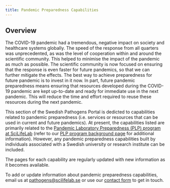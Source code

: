 ```yaml
---
title: Pandemic Preparedness Capabilities
---
```


## Overview

The COVID-19 pandemic had a tremendous, negative impact on society and healthcare systems globally. The speed of the response from all quarters was unprecedented, as was the level of cooperation within and around the scientific community. This helped to minimise the impact of the pandemic as much as possible. The scientific community is now focused on ensuring that the response is even faster for future pandemics, so that we can further mitigate the effects. The best way to achieve preparedness for future pandemic is to invest in it now. In part, future pandemic preparedness means ensuring that resources developed during the COVID-19 pandemic are kept up-to-date and ready for immediate use in the next pandemic. This will reduce the time and effort required to reuse these resources during the next pandemic.

This section of the Swedish Pathogens Portal is dedicted to capabilities related to pandemic preparedness (i.e. services or resources that can be used in current and future pandemics). At present, the capabilities listed are primarily related to the [Pandemic Laboratory Preparedness (PLP) program at SciLifeLab](https://www.scilifelab.se/capabilities/pandemic-laboratory-preparedness/) (refer to our [PLP program background page](/plp-program-background/) for additional information). However, any pandemic preparedness capabilities built by individuals associated with a Swedish university or research institute can be included.

The pages for each capability are regularly updated with new information as it becomes available.

<div class="alert alert-info">
    <i class="bi bi-info-circle-fill"></i> To add or update information about pandemic preparedness capabilities, email us at <a class="dark-blue" href="mailto:pathogens@scilifelab.se">pathogens@scilifelab.se</a> or use our <a class="dark-blue" href="https://pathogens.se/contact/">contact form</a> to get in touch.
</div>
